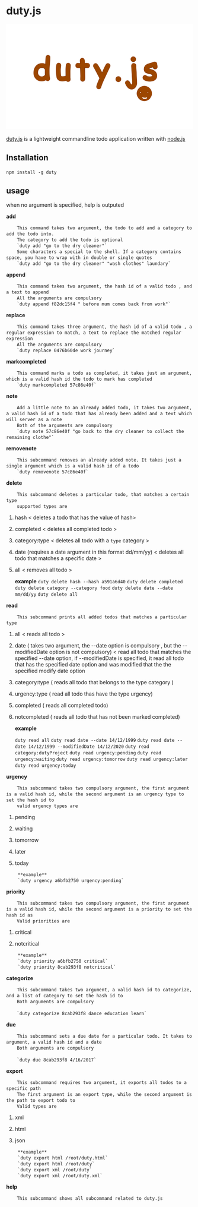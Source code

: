 # duty.js

[![Logo](assets/logo.png)](assets/logo.jpg)


[duty.js](https://github.com/zombieleet/duty) is a lightweight commandline todo application written with [node.js](https://nodejs.org)


## Installation

`npm install -g duty`


## usage

when no argument is specified, help is outputed

**add** 
    
        This command takes two argument, the todo to add and a category to add the todo into.
        The category to add the todo is optional
        `duty add "go to the dry cleaner"`
        Some characters a special to the shell. If a category contains space, you have to wrap with in double or single quotes
        `duty add "go to the dry cleaner" "wash clothes" laundary`

**append**

        This command takes two argument, the hash id of a valid todo , and a text to append
        All the arguments are compulsory
        `duty append f82dc15f4 " before mum comes back from work"`


**replace**

        This command takes three argument, the hash id of a valid todo , a regular expression to match, a text to replace the matched regular expression
        All the arguments are compulsory
        `duty replace 0476b60de work journey`


**markcompleted**

        This command marks a todo as completed, it takes just an argument, which is a valid hash id the todo to mark has completed
        `duty markcompleted 57c86e40f`

**note**

        Add a little note to an already added todo, it takes two argument, a valid hash id of a todo that has already been added and a text which will server as a note
        Both of the arguments are compulsory
        `duty note 57c86e40f "go back to the dry cleaner to collect the remaining clothe"`

**removenote**

        This subcommand removes an already added note. It takes just a single argument which is a valid hash id of a todo 
        `duty removenote 57c86e40f`      

**delete**      

        This subcommand deletes a particular todo, that matches a certain type
        supported types are

1. hash < deletes a todo that has the value of hash>
2. completed < deletes all completed todo >
3. category:type < deletes all todo with a `type` category >
4. date (requires a date argument in this format dd/mm/yy) < deletes all todo that matches a specific date >
5. all < removes all todo >

    **example**
    `duty delete hash --hash a591a6d40`
    `duty delete completed`
    `duty delete category --category food` 
    `duty delete date --date mm/dd/yy`
    `duty delete all`

**read**

        This subcommand prints all added todos that matches a particular type

1. all < reads all todo >
2. date ( takes two argument, the --date option is compulsory , but the --modifiedDate option is not compulsory) < read all todo that matches the specified --date option, if --modifiedDate is specified, it read all todo that has the specified date option and was modified that the the specified modify date option
3. category:type ( reads all todo that belongs to the type category )
4. urgency:type ( read all todo thas have the type urgency)
5. completed ( reads all completed todo)
6. notcompleted ( reads all todo that has not been marked completed)

    **example**

    `duty read all`
    `duty read date --date 14/12/1999`
    `duty read date --date 14/12/1999 --modifiedDate 14/12/2020`
    `duty read category:dutyProject`
    `duty read urgency:pending`
    `duty read urgency:waiting`
    `duty read urgency:tomorrow`
    `duty read urgency:later`
    `duty read urgency:today`



**urgency**

        This subcommand takes two compulsory argument, the first argument is a valid hash id, while the second argument is an urgency type to set the hash id to
        valid urgency types are
1. pending
2. waiting
3. tomorrow
4. later
5. today

        **example**
        `duty urgency a6bfb2750 urgency:pending`

**priority**

        This subcommand takes two compulsory argument, the first argument is a valid hash id, while the second argument is a priority to set the hash id as
        Valid priorities are

1. critical
2. notcritical        

        **example**
        `duty priority a6bfb2750 critical`
        `duty priority 8cab293f8 notcritical`


**categorize**

        This subcommand takes two argument, a valid hash id to categorize, and a list of category to set the hash id to
        Both arguments are compulsory

        `duty categorize 8cab293f8 dance education learn`




**due**

        This subcommand sets a due date for a particular todo. It takes to argument, a valid hash id and a date 
        Both arguments are compulsory

        `duty due 8cab293f8 4/16/2017`

**export**

        This subcommand requires two argument, it exports all todos to a specific path
        The first argument is an export type, while the second argument is the path to export todo to
        Valid types are

1. xml
2. html
3. json

        **example**
        `duty export html /root/duty.html`
        `duty export html /root/duty`
        `duty export xml /root/duty`
        `duty export xml /root/duty.xml`
**help**

		This subcommand shows all subcommand related to duty.js
